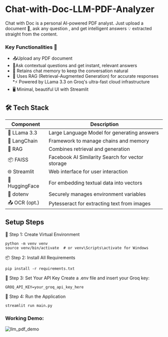 # Chat-with-Doc-LLM-PDF-Analyzer
Chat with Doc is a personal AI-powered PDF analyst. Just upload a document 📄, ask any question , and get intelligent answers 💡 extracted straight from the content.

### Key Functionalities 🌟

* 📤Upload any PDF document
* 💬Ask contextual questions and get instant, relevant answers
* 🧠 Retains chat memory to keep the conversation natural
* 🔎 Uses RAG (Retrieval-Augmented Generation) for accurate responses
*⚡ Powered by LLama 3.3 on Groq's ultra-fast cloud infrastructure
* 🖥️ Minimal, beautiful UI with Streamlit


## 🛠️ Tech Stack

| Component       | Description                                      |
|----------------|-------------------------------------------------- |
| 🦙 LLama 3.3    | Large Language Model for generating answers      |
| 🔗 LangChain    | Framework to manage chains and memory            |
| 🧠 RAG          | Combines retrieval and generation                |
| 📦 FAISS        | Facebook AI Similarity Search for vector storage|
| 🌐 Streamlit    | Web interface for user interaction               |
| 🧾 HuggingFace  | For embedding textual data into vectors          |
| 🔐 dotenv       | Securely manages environment variables           |
| 📤 OCR (opt.)   | Pytesseract for extracting text from images      

##  Setup Steps
🔧 Step 1: Create Virtual Environment
```
python -m venv venv
source venv/bin/activate  # or venv\Scripts\activate for Windows
```
📦 Step 2: Install All Requirements
```
pip install -r requirements.txt
```
🔐 Step 3: Set Your API Key
Create a .env file and insert your Groq key:
```
GROQ_API_KEY=your_groq_api_key_here
```
🚀 Step 4: Run the Application
```
streamlit run main.py
```

### Working Demo:
![llm_pdf_demo](https://github.com/user-attachments/assets/09071cf4-978a-4b4a-aae9-6a86b972b553)



